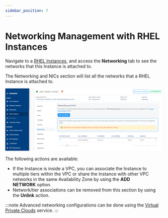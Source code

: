 ```yaml
---
sidebar_position: 7
---
```

# Networking Management with RHEL Instances

Navigate to a [RHEL Instances](AboutRHELInstances.md), and access the **Networking** tab to see the networks that this Instance is attached to.

The Networking and NICs section will list all the networks that a RHEL Instance is attached to.

![Networking Management](img/NetworkingManagement.png)

The following actions are available:

- If the Instance is inside a VPC, you can associate the Instance to multiple tiers within the VPC or share the Instance with other VPC networks in the same Availability Zone by using the **ADD NETWORK** option.
- Network/tier associations can be removed from this section by using the **Unlink** action.

:::note
Advanced networking configurations can be done using the [Virtual Private Clouds](/docs/Networking/VirtualPrivateClouds/AboutVirtualPrivateClouds) service.
:::


